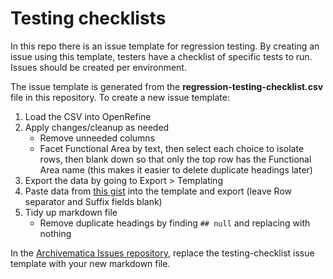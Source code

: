 # Testing checklists
In this repo there is an issue template for regression testing. By creating an
issue using this template, testers have a checklist of specific tests to run.
Issues should be created per environment.

The issue template is generated from the **regression-testing-checklist.csv**
file in this repository. To create a new issue template:

1. Load the CSV into OpenRefine
2. Apply changes/cleanup as needed
   * Remove unneeded columns
   * Facet Functional Area by text, then select each choice to isolate rows,
   then blank down so that only the top row has the Functional Area name (this
   makes it easier to delete duplicate headings later)
3. Export the data by going to Export > Templating
4. Paste data from [this
   gist](https://gist.github.com/sallain/5a7c54d256ab17eb04a202332594798e)
   into the template and export (leave Row separator and Suffix fields blank)
5. Tidy up markdown file
   * Remove duplicate headings by finding `## null` and replacing with nothing

In the [Archivematica Issues repository](https://github.com/archivematica/Issues),
replace the testing-checklist issue template with your new markdown file.
